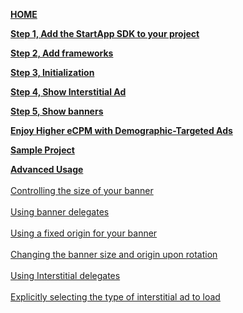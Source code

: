 [**HOME**](iOS-InApp-Documentation)

[**Step 1, Add the StartApp SDK to your project**](iOS-InApp-Documentation#step1)

[**Step 2, Add frameworks**](iOS-InApp-Documentation#step2)

[**Step 3, Initialization**](iOS-InApp-Documentation#step3)

[**Step 4, Show Interstitial Ad**](iOS-InApp-Documentation#step4)

[**Step 5, Show banners**](iOS-InApp-Documentation#step5)

[**Enjoy Higher eCPM with Demographic-Targeted Ads**](iOS-InApp-Documentation#Demographic)

[**Sample Project**](iOS-InApp-Documentation#SampleProject)

[**Advanced Usage**](ios-advanced-usage)<br></br>
[Controlling the size of your banner](ios-advanced-usage#ControllingBannerSize)<br></br> 
[Using banner delegates](ios-advanced-usage#UsingBannerDelegates)<br></br> 
[Using a fixed origin for your banner](ios-advanced-usage#UsingFixedOriginBanner)<br></br> 
[Changing the banner size and origin upon rotation](ios-advanced-usage#ChangingBanner)<br></br> 
[Using Interstitial delegates](ios-advanced-usage#UsingInterstitialDelegate)<br></br> 
[Explicitly selecting the type of interstitial ad to load](ios-advanced-usage#SelectInterstitialType)<br></br> 


